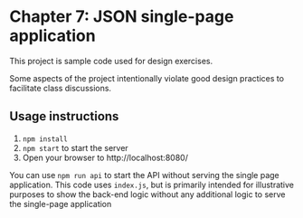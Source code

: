 # Chapter 7: JSON single-page application

This project is sample code used for design exercises.

Some aspects of the project intentionally violate good design practices to facilitate class discussions.

## Usage instructions

1. `npm install`
2. `npm start` to start the server
3. Open your browser to http://localhost:8080/

You can use `npm run api` to start the API without serving the single page application. This code uses `index.js`, but is primarily intended for illustrative purposes to show the back-end logic without any additional logic to serve the single-page application